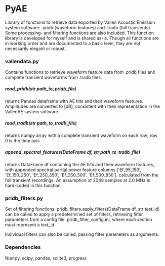 # PyAE
Library of functions to retrieve data exported by Vallen Acoustic Emission system software: .pridb (waveform features) and .tradb (full transients). Some processing- and filtering functions are also included. This function library is developed for myself and is shared as-is. Though all functions are in working order and are documented to a basic level, they are not necessarily elegant or robust.

### vallendata.py
Contains functions to retrieve waveform feature data from .pridb files and complete transient waveforms from .tradb files.

##### read_pridb(str path_to_pridb_file)
returns Pandas dataframe with AE hits and their waveform features. Amplitudes are converted to [dB], consistent with their representation in the VallenAE system software.

##### read_tradb(str path_to_tradb_file)
returns numpy array with a complete transient waveform on each row; row 0 is the time axis

##### append_spectral_features(DataFrame df, str path_to_tradb_file)
returns DataFrame df containing the AE hits and their waveform features, with appended spectral partial power feature columns ['Ef_95_150', 'Ef_150_250', 'Ef_250_350', 'Ef_350_500', 'Ef_500_850'], calculated from the full transient recordings.
An assumption of 2048 samples at 2.0 MHz is hard-coded in this function.

### pridb_filters.py
Set of filtering functions. pridb_filters.apply_filters(DataFrame df, str test_id) can be called to apply a predetermined set of filters, retrieving filter parameters from a config file: pridb_filter_config.ini, where each section must represent a test_id.

Individual filters can also be called, passing filter parameters as arguments.


### Dependencies
Numpy, scipy, pandas, sqlite3, progress
